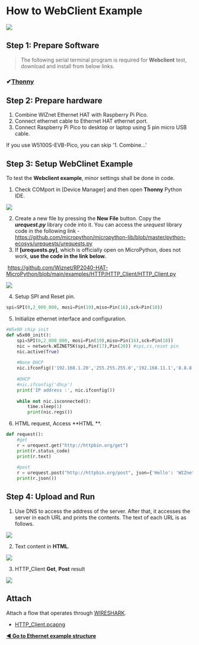 # How to WebClient Example

![][link-http]


## Step 1: Prepare Software

> The following serial terminal program is required for **Webclient** test, download and install from below links.

### &#10004;[**Thonny**][link-thonny]




## Step 2: Prepare hardware

1. Combine WIZnet Ethernet HAT with Raspberry Pi Pico.
2. Connect ethernet cable to Ethernet HAT ethernet port.
3. Connect Raspberry Pi Pico to desktop or laptop using 5 pin micro USB cable.



If you use W5100S-EVB-Pico, you can skip '1. Combine...'



## Step 3: Setup WebClinet Example

To test the **Webclient example**, minor settings shall be done in code.

1. Check COMport in [Device Manager] and then open **Thonny** Python IDE.

![][link-thonny_http]

2. Create a new file by pressing the **New File** button. Copy the ***urequest.py*** library code into it. You can access the *urequest* library code in the following link - https://github.com/micropython/micropython-lib/blob/master/python-ecosys/urequests/urequests.py
2. If **[urequests.py]**, which is officially open on MicroPython, does not work, **use the code in the link below.**

​		https://github.com/Wiznet/RP2040-HAT-MicroPython/blob/main/examples/HTTP/HTTP_Client/HTTP_Client.py



![][link-request_lib]

4. Setup SPI and Reset pin.

```python
spi=SPI(0,2_000_000, mosi=Pin(19),miso=Pin(16),sck=Pin(18))
```

5. Initialize ethernet interface and configuration.

```python
#W5x00 chip init
def w5x00_init():
    spi=SPI(0,2_000_000, mosi=Pin(19),miso=Pin(16),sck=Pin(18))
    nic = network.WIZNET5K(spi,Pin(17),Pin(20)) #spi,cs,reset pin
    nic.active(True)
    
    #None DHCP
    nic.ifconfig(('192.168.1.20','255.255.255.0','192.168.11.1','8.8.8.8'))
    
    #DHCP
    #nic.ifconfig('dhcp')
    print('IP address :', nic.ifconfig())
    
    while not nic.isconnected():
        time.sleep(1)
        print(nic.regs())
```

6. HTML request, Access **HTML **.

```python
def request():
    #get
    r = urequest.get("http://httpbin.org/get")
    print(r.status_code)
    print(r.text)
    
    #post
    r = urequest.post("http://httpbin.org/post", json={'Hello': 'WIZnet'})
    print(r.json())
```



## Step 4: Upload and Run

1. Use DNS to access the address of the server. After that, it accesses the server in each URL and prints the contents. The text of each URL is as follows.

![][link-webclient_1]

2. Text content in **HTML**.

![][link-webclient_2]

3. HTTP_Client **Get**, **Post** result

![][link-webclient_3]



## Attach

Attach a flow that operates through [WIRESHARK][link-wireshark].

- [HTTP_Client.pcapng](https://github.com/Wiznet/RP2040-HAT-MicroPython/tree/main/example/HTTP/HTTP_Client)



 [**◀ Go to Ethernet example structure**](#ethernet_example_structure)





<!--
Link
-->

[link-thonny]: https://thonny.org/

[link-wireshark]: https://www.wireshark.org/#download



[link-http]: https://github.com/Wiznet/RP2040-HAT-MicroPython/blob/main/static/images/HTTP/HTTP.png
[link-thonny_http]: https://github.com/Wiznet/RP2040-HAT-MicroPython/blob/main/static/images/HTTP/Thonny_conf_1.png
[link-request_lib]: https://github.com/Wiznet/RP2040-HAT-MicroPython/blob/main/static/images/HTTP/webclient_request.png
[link-webclient_1]: https://github.com/Wiznet/RP2040-HAT-MicroPython/blob/main/static/images/HTTP/webclient_1.png
[link-webclient_2]: https://github.com/Wiznet/RP2040-HAT-MicroPython/blob/main/static/images/HTTP/webclient_2.png
[link-webclient_3]: https://github.com/Wiznet/RP2040-HAT-MicroPython/blob/main/static/images/HTTP/webclient_3.png

